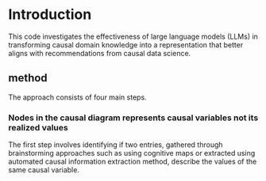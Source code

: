 
# Introduction  
This code investigates the effectiveness of large language models (LLMs) in transforming causal domain knowledge into a representation that better aligns with recommendations from causal data science.

## method
The approach consists of four main steps. 
### Nodes in the causal diagram represents causal variables not its realized values
The first step involves identifying if two entries, gathered through brainstorming approaches such as using cognitive maps or extracted using automated causal information extraction method, describe the values of the same causal variable.